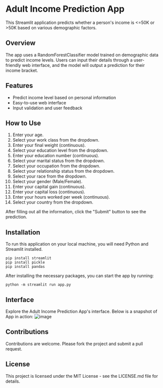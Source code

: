# Adult Income Prediction App

This Streamlit application predicts whether a person's income is <=50K or >50K based on various demographic factors.

## Overview

The app uses a RandomForestClassifier model trained on demographic data to predict income levels. Users can input their details through a user-friendly web interface, and the model will output a prediction for their income bracket.

## Features

- Predict income level based on personal information
- Easy-to-use web interface
- Input validation and user feedback

## How to Use

1. Enter your age.
2. Select your work class from the dropdown.
3. Enter your final weight (continuous).
4. Select your education level from the dropdown.
5. Enter your education number (continuous).
6. Select your marital status from the dropdown.
7. Select your occupation from the dropdown.
8. Select your relationship status from the dropdown.
9. Select your race from the dropdown.
10. Select your gender (Male/Female).
11. Enter your capital gain (continuous).
12. Enter your capital loss (continuous).
13. Enter your hours worked per week (continuous).
14. Select your country from the dropdown.

After filling out all the information, click the "Submit" button to see the prediction.

## Installation

To run this application on your local machine, you will need Python and Streamlit installed.

```
pip install streamlit
pip install pickle
pip install pandas
```

After installing the necessary packages, you can start the app by running:

```
python -m streamlit run app.py
```

## Interface

Explore the Adult Income Prediction App's interface. Below is a snapshot of App in action:
![image](https://github.com/asma-hachaichi/Adult-Income-Prediction/assets/72823346/280d62bd-48e3-48ef-9e02-16498ed52c42)

## Contributions

Contributions are welcome. Please fork the project and submit a pull request.

## License

This project is licensed under the MIT License - see the LICENSE.md file for details.
